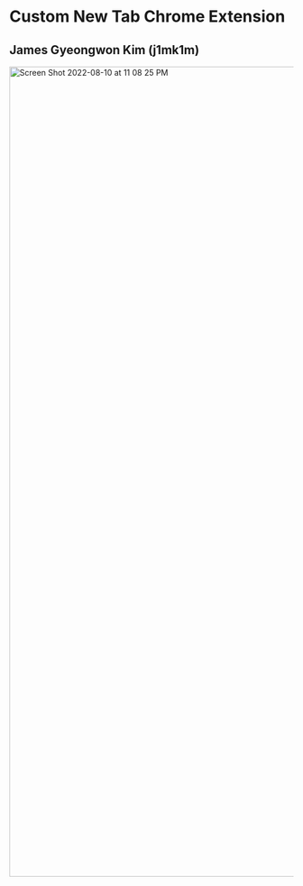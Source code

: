 # Custom New Tab Chrome Extension
## James Gyeongwon Kim (j1mk1m)

<img width="1438" alt="Screen Shot 2022-08-10 at 11 08 25 PM" src="https://user-images.githubusercontent.com/68579388/184063346-3021b641-21c4-40cb-959d-512ef1a5c6a6.png">
